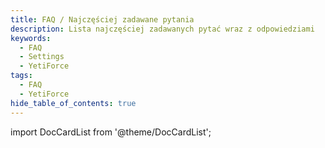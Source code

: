 ```yaml
---
title: FAQ / Najczęściej zadawane pytania
description: Lista najczęściej zadawanych pytać wraz z odpowiedziami
keywords:
  - FAQ
  - Settings
  - YetiForce
tags:
  - FAQ
  - YetiForce
hide_table_of_contents: true
---
```


import DocCardList from '@theme/DocCardList';

<DocCardList />

